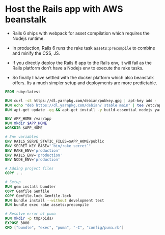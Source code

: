 # Host the Rails app with AWS beanstalk

* Rails 6 ships with webpack for asset compilation which requires the Nodejs runtime.

* In production, Rails 6 runs the rake task `assets:precompile` to combine and minify the CSS, JS.

* If you directly deploy the Rails 6 app to the Rails env, it will fail as the Rails platform don’t have a Nodejs env to execute the rake tasks.

* So finally I have settled with the docker platform which also beanstalk offers. Its a much simpler setup and deployments are more predictable.

```Dockerfile
FROM ruby:latest

RUN curl -sS https://dl.yarnpkg.com/debian/pubkey.gpg | apt-key add -
RUN echo "deb https://dl.yarnpkg.com/debian/ stable main" | tee /etc/apt/sources.list.d/yarn.list
RUN apt-get update -qq && apt-get install -y build-essential nodejs yarn

ENV APP_HOME /var/app
RUN mkdir $APP_HOME
WORKDIR $APP_HOME

# Env variables
ENV RAILS_SERVE_STATIC_FILES=$APP_HOME/public
ENV SECRET_KEY_BASE="`bin/rake secret`"
ENV RAKE_ENV='production'
ENV RAILS_ENV='production'
ENV NODE_ENV='production'

# Adding project files
COPY . .

# Setup
RUN gem install bundler
COPY Gemfile Gemfile
COPY Gemfile.lock Gemfile.lock
RUN bundle install --without development test
RUN bundle exec rake assets:precompile

# Resolve error of puma
RUN mkdir -p tmp/pids/
EXPOSE 3000
CMD ["bundle", "exec", "puma", "-C", "config/puma.rb"]
```
